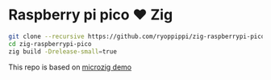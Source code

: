 # Raspberry pi pico ❤️ Zig

```sh
git clone --recursive https://github.com/ryoppippi/zig-raspberrypi-pico
cd zig-raspberrypi-pico
zig build -Drelease-small=true
```

This repo is based on [microzig demo](https://github.com/ZigEmbeddedGroup/sycl-workshop-2022)


